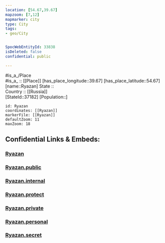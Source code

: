 ```yaml
---
location: [54.67,39.67] 
mapzoom: [7,12] 
mapmarker: city 
type: City
tags:
- geo/City


SpocWebEntityId: 33838
isDeleted: false
confidential: public

---
```

#is_a_/Place  
#is_a_ :: [[Place]] 
[has_place_longitude::39.67] 
[has_place_latitude::54.67] 
[name::Ryazan] 
State ::  
Country :: [[Russia]]  
[StateId::37182] 
[Population::] 



```leaflet
id: Ryazan
coordinates: [[Ryazan]] 
markerFile: [[Ryazan]] 
defaultZoom: 11 
maxZoom: 18
```


## Confidential Links & Embeds: 

### [Ryazan](/_Standards/Earth/Continent/Europe/Europe~East/Russia/Russia~Central/Ryazan_Oblast/City/Ryazan.md) 

### [Ryazan.public](/_public/Earth/Continent/Europe/Europe~East/Russia/Russia~Central/Ryazan_Oblast/City/Ryazan.public.md) 

### [Ryazan.internal](/_internal/Earth/Continent/Europe/Europe~East/Russia/Russia~Central/Ryazan_Oblast/City/Ryazan.internal.md) 

### [Ryazan.protect](/_protect/Earth/Continent/Europe/Europe~East/Russia/Russia~Central/Ryazan_Oblast/City/Ryazan.protect.md) 

### [Ryazan.private](/_private/Earth/Continent/Europe/Europe~East/Russia/Russia~Central/Ryazan_Oblast/City/Ryazan.private.md) 

### [Ryazan.personal](/_personal/Earth/Continent/Europe/Europe~East/Russia/Russia~Central/Ryazan_Oblast/City/Ryazan.personal.md) 

### [Ryazan.secret](/_secret/Earth/Continent/Europe/Europe~East/Russia/Russia~Central/Ryazan_Oblast/City/Ryazan.secret.md)


